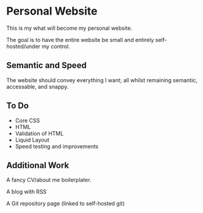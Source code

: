 # Personal Website

This is my what will become my personal website.

The goal is to have the entire website be small and entirely
self-hosted/under my control.

## Semantic and Speed

The website should convey everything I want; all whilst remaining
semantic, accessable, and snappy.

## To Do

- Core CSS
- HTML
- Validation of HTML
- Liquid Layout
- Speed testing and improvements

## Additional Work

A fancy CV/about me boilerplater.

A blog with RSS

A Git repository page (linked to self-hosted git)
